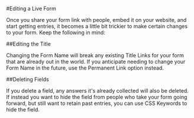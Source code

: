 #Editing a Live Form

Once you share your form link with people, embed it on your website, and start getting entries, it becomes a little bit trickier to make certain changes to your form. Keep the following in mind:

##Editing the Title

Changing the Form Name will break any existing Title Links for your form that are already out in the world. If you anticipate needing to change your Form Name in the future, use the Permanent Link option instead.

##Deleting Fields

If you delete a field, any answers it's already collected will also be deleted. If instead you want to hide the field from people who take your form going forward, but still want to retain past entries, you can use CSS Keywords to hide the field.